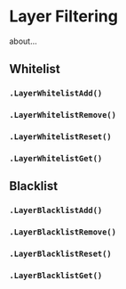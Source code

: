 # Layer Filtering

about...

## Whitelist

### `.LayerWhitelistAdd()`

### `.LayerWhitelistRemove()`

### `.LayerWhitelistReset()`

### `.LayerWhitelistGet()`

## Blacklist

### `.LayerBlacklistAdd()`

### `.LayerBlacklistRemove()`

### `.LayerBlacklistReset()`

### `.LayerBlacklistGet()`
